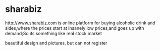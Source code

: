 # sharabiz
http://www.sharabiz.com is online platform for buying alcoholic drink and sides,where the prices start at insanely low prices,and goes up with demand;So its something like real stock market

beautiful design and pictures, but can not register
